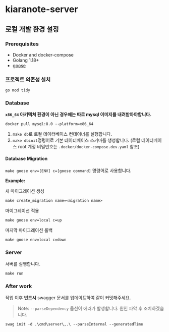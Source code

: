 # kiaranote-server 

## 로컬 개발 환경 설정

### Prerequisites

- Docker and docker-compose
- Golang 1.18+
- [goose](https://github.com/pressly/goose)

### 프로젝트 의존성 설치

```shell
go mod tidy
```

### Database

**`x86_64` 아키텍쳐 환경이 아닌 경우에는 따로 mysql 이미지를 내려받아야합니다.**

```shell
docker pull mysql:8.0 --platform=x86_64
```

1. `make db`로 로컬 데이터베이스 컨테이너를 실행합니다.
2. `make dbinit`명령어로 기본 데이터베이스 스키마를 생성합니다. (로컬 데이터베이스 root 계정 비밀번호는 `.docker/docker-compose.dev.yaml` 참조)

#### Database Migration

`make goose env=[ENV] c=[goose command]` 명령어로 사용합니다.

**Example:**

새 마이그레이션 생성

```shell
make create_migration name=<migration name>
```

마이그레이션 적용

```shell
make goose env=local c=up
```

마지막 마이그레이션 롤백

```shell
make goose env=local c=down
```

### Server

서버를 실행합니다.

```shell
make run
```

### After work

작업 이후 **반드시** swagger 문서를 업데이트하여 같이 커밋해주세요.

> Note: `--parseDependency` 옵션이 에러가 발생합니다. 원인 파악 후 조치하겠습니다.

```shell
swag init -d .\cmd\server\,.\ --parseInternal --generatedTime
```

